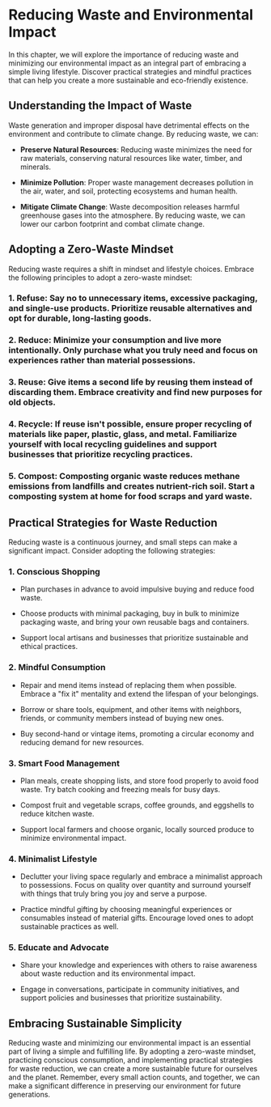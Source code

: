 Reducing Waste and Environmental Impact
==================================================

In this chapter, we will explore the importance of reducing waste and minimizing our environmental impact as an integral part of embracing a simple living lifestyle. Discover practical strategies and mindful practices that can help you create a more sustainable and eco-friendly existence.

Understanding the Impact of Waste
---------------------------------

Waste generation and improper disposal have detrimental effects on the environment and contribute to climate change. By reducing waste, we can:

* **Preserve Natural Resources**: Reducing waste minimizes the need for raw materials, conserving natural resources like water, timber, and minerals.

* **Minimize Pollution**: Proper waste management decreases pollution in the air, water, and soil, protecting ecosystems and human health.

* **Mitigate Climate Change**: Waste decomposition releases harmful greenhouse gases into the atmosphere. By reducing waste, we can lower our carbon footprint and combat climate change.

Adopting a Zero-Waste Mindset
-----------------------------

Reducing waste requires a shift in mindset and lifestyle choices. Embrace the following principles to adopt a zero-waste mindset:

### 1. **Refuse**: Say no to unnecessary items, excessive packaging, and single-use products. Prioritize reusable alternatives and opt for durable, long-lasting goods.

### 2. **Reduce**: Minimize your consumption and live more intentionally. Only purchase what you truly need and focus on experiences rather than material possessions.

### 3. **Reuse**: Give items a second life by reusing them instead of discarding them. Embrace creativity and find new purposes for old objects.

### 4. **Recycle**: If reuse isn't possible, ensure proper recycling of materials like paper, plastic, glass, and metal. Familiarize yourself with local recycling guidelines and support businesses that prioritize recycling practices.

### 5. **Compost**: Composting organic waste reduces methane emissions from landfills and creates nutrient-rich soil. Start a composting system at home for food scraps and yard waste.

Practical Strategies for Waste Reduction
----------------------------------------

Reducing waste is a continuous journey, and small steps can make a significant impact. Consider adopting the following strategies:

### 1. **Conscious Shopping**

* Plan purchases in advance to avoid impulsive buying and reduce food waste.

* Choose products with minimal packaging, buy in bulk to minimize packaging waste, and bring your own reusable bags and containers.

* Support local artisans and businesses that prioritize sustainable and ethical practices.

### 2. **Mindful Consumption**

* Repair and mend items instead of replacing them when possible. Embrace a "fix it" mentality and extend the lifespan of your belongings.

* Borrow or share tools, equipment, and other items with neighbors, friends, or community members instead of buying new ones.

* Buy second-hand or vintage items, promoting a circular economy and reducing demand for new resources.

### 3. **Smart Food Management**

* Plan meals, create shopping lists, and store food properly to avoid food waste. Try batch cooking and freezing meals for busy days.

* Compost fruit and vegetable scraps, coffee grounds, and eggshells to reduce kitchen waste.

* Support local farmers and choose organic, locally sourced produce to minimize environmental impact.

### 4. **Minimalist Lifestyle**

* Declutter your living space regularly and embrace a minimalist approach to possessions. Focus on quality over quantity and surround yourself with things that truly bring you joy and serve a purpose.

* Practice mindful gifting by choosing meaningful experiences or consumables instead of material gifts. Encourage loved ones to adopt sustainable practices as well.

### 5. **Educate and Advocate**

* Share your knowledge and experiences with others to raise awareness about waste reduction and its environmental impact.

* Engage in conversations, participate in community initiatives, and support policies and businesses that prioritize sustainability.

Embracing Sustainable Simplicity
--------------------------------

Reducing waste and minimizing our environmental impact is an essential part of living a simple and fulfilling life. By adopting a zero-waste mindset, practicing conscious consumption, and implementing practical strategies for waste reduction, we can create a more sustainable future for ourselves and the planet. Remember, every small action counts, and together, we can make a significant difference in preserving our environment for future generations.
